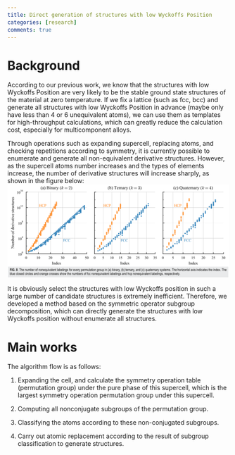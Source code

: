 ```yaml
---
title: Direct generation of structures with low Wyckoffs Position
categories: [research]
comments: true
---
```



# Background

According to our previous work, we know that the structures with low Wyckoffs Position are very likely to be the stable ground state structures of the material at zero temperature. If we fix a lattice (such as fcc, bcc) and generate all structures with low Wyckoffs Position in advance (maybe only have less than 4 or 6 unequivalent atoms), we can use them as templates for high-throughput calculations, which can greatly reduce the calculation cost, especially for multicomponent alloys.
<!-- 根据我们之前的工作，我们知道低维克夫位点的结构非常有可能是材料零温下稳定的基态结构。如果固定一个格子（例如fcc,bcc）我们能提前生成所有的具有低维克夫位点的结构（也许是只具有4/6个以下的不等价原子），以此作为高通量计算的模板，可以大大地节约计算的成本，尤其是对于多元合金来说。 -->


<!-- 基于一些研究组的努力，通过扩胞，替换原子，根据对称性检查重复等操作，目前可以做到遍历生成所有对称不等价的结构。但随着原子数的增加和元素种类的增加，不等价的结构数目会急剧地增大，如下图： -->
Through operations such as expanding supercell, replacing atoms, and checking repetitions according to symmetry, it is currently possible to enumerate and generate all non-equivalent derivative structures. However, as the supercell atoms number increases and the types of elements increase, the number of derivative structures will increase sharply, as shown in the figure below:
![first-principle](../assets//img/post_a3/Number%20of%20derivative%20structures.png)


It is obviously select the structures with low Wyckoffs position in such a large number of candidate structures is extremely inefficient. Therefore, we developed a method based on the symmetric operator subgroup decomposition, which can directly generate the structures with low Wyckoffs position without enumerate all structures.
<!-- 在这样庞大的候选结构中选取低维克夫位点的结构显然是效率极低的。于是我们发展了一种基于对称操作表子群的方式，可以直接生成低低维克夫位点结构的方法。 -->


# Main works
The algorithm flow is as follows:
1. Expanding the cell, and calculate the symmetry operation table (permutation group) under the pure phase of this supercell, which is the largest symmetry operation permutation group under this supercell.

2. Computing all nonconjugate subgroups of the permutation group.

3. Classifying the atoms according to these non-conjugated subgroups.

4. Carry out atomic replacement according to the result of subgroup classification to generate structures.


<!-- 具体的步骤如下：
1. 扩胞，并计算该超胞的纯相下的对称操作表（置换群）,这是该超胞下最大的对称操作置换群。

2. 计算该置换群的所有非共轭子群。

3. 根据这些非共轭的子群对原子进行分类。

4. 根据子群分类的结果进行原子替换，生成结构。 -->




